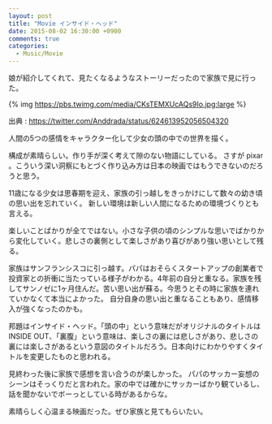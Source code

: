 ```yaml
---
layout: post
title: "Movie インサイド・ヘッド"
date: 2015-08-02 16:30:00 +0900
comments: true
categories:
  - Music/Movie
---
```

娘が紹介してくれて、見たくなるようなストーリーだったので家族で見に行った。

{% img https://pbs.twimg.com/media/CKsTEMXUcAQs9Io.jpg:large %}

出典 : https://twitter.com/Anddrada/status/624613952056504320

人間の5つの感情をキャラクター化して少女の頭の中での世界を描く。

構成が素晴らしい。作り手が深く考えて隙のない物語にしている。
さすが pixar 。こういう深い洞察にもとづく作り込み方は日本の映画ではもうできないのだろうと思う。

11歳になる少女は思春期を迎え、家族の引っ越しをきっかけにして数々の幼き頃の思い出を忘れていく。
新しい環境は新しい人間になるための環境づくりとも言える。

楽しいことばかりが全てではない。小さな子供の頃のシンプルな思いでばかりから変化していく。悲しさの裏側として楽しさがあり喜びがあり強い思いとして残る。

家族はサンフランシスコに引っ越す。パパはおそらくスタートアップの創業者で投資家との折衝に当たっている様子がわかる。4年前の自分と重なる。家族を残してサンノゼに1ヶ月住んだ。苦い思い出が蘇る。今思うとその時に家族を連れていかなくて本当によかった。
自分自身の思い出と重なることもあり、感情移入が強くなったのかも。

邦題はインサイド・ヘッド。「頭の中」という意味だがオリジナルのタイトルは INSIDE OUT、「裏腹」という意味は、楽しさの裏には悲しさがあり、悲しさの裏には楽しさがあるという意図のタイトルだろう。日本向けにわかりやすくタイトルを変更したものと思われる。

見終わった後に家族で感想を言い合うのが楽しかった。
パパのサッカー妄想のシーンはそっくりだと言われた。家の中では確かにサッカーばかり観ているし、話を聞かないでボーっとしている時があるからな。

素晴らしく心温まる映画だった。ぜひ家族と見てもらいたい。